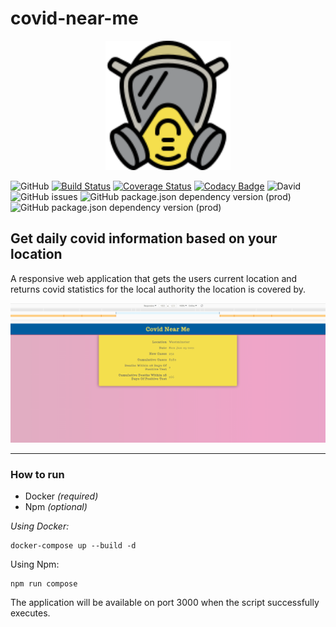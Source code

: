 # covid-near-me
<p align="center" background-color="white">
<img src="https://raw.githubusercontent.com/doniseferi/covid-near-me/f185a06b643b5dd3f479753051e46c99bbd87673/covid-near-me.svg?sanitize=true" width="200" /></p>

![GitHub](https://img.shields.io/github/license/doniseferi/covid-near-me)
[![Build Status](https://travis-ci.com/doniseferi/covid-near-me.svg?branch=master)](https://travis-ci.com/doniseferi/covid-near-me)
[![Coverage Status](https://coveralls.io/repos/github/doniseferi/covid-near-me/badge.svg?branch=resilient-location-repository)](https://coveralls.io/github/doniseferi/covid-near-me?branch=resilient-location-repository) 
[![Codacy Badge](https://app.codacy.com/project/badge/Grade/b2c9bee12b524f6ebc1c57636e75bfeb)](https://www.codacy.com/gh/doniseferi/covid-near-me/dashboard?utm_source=github.com&amp;utm_medium=referral&amp;utm_content=doniseferi/covid-near-me&amp;utm_campaign=Badge_Grade)
![David](https://img.shields.io/david/doniseferi/covid-near-me)
![GitHub issues](https://img.shields.io/github/issues/doniseferi/covid-near-me)
![GitHub package.json dependency version (prod)](https://img.shields.io/github/package-json/dependency-version/doniseferi/covid-near-me/react)
![GitHub package.json dependency version (prod)](https://img.shields.io/github/package-json/dependency-version/doniseferi/covid-near-me/next)
## Get daily covid information based on your location

A responsive web application that gets the users current location and returns covid statistics for the local authority the location is covered by.

<p align="center" background-color="white">
<img src="https://raw.githubusercontent.com/doniseferi/covid-near-me/a63013460d0d923ea9b122779d2776e9bc3b2266/covid-near-me.gif?sanitize"/></p>

***

### How to run

- Docker *(required)*
- Npm *(optional)*

*Using Docker:*
```
docker-compose up --build -d
```

Using Npm:
```
npm run compose
```

The application will be available on port 3000 when the script successfully executes.
